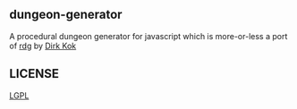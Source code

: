 dungeon-generator
-----------------

A procedural dungeon generator for javascript which is more-or-less a port of [rdg](https://rdg.codeplex.com/) by [Dirk Kok](https://dirkkok.wordpress.com)


LICENSE
-------

[LGPL](LICENSE)